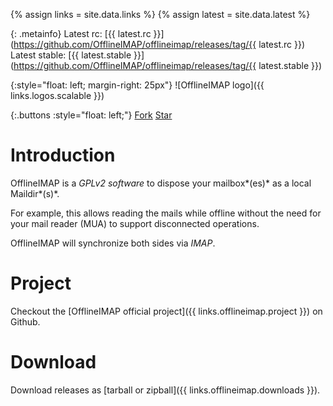 
{% assign links = site.data.links %}
{% assign latest = site.data.latest %}


<!--

Duplicate the less possible information that should stand in the README at
Github.

-->

{: .metainfo}
Latest rc: [{{ latest.rc }}](https://github.com/OfflineIMAP/offlineimap/releases/tag/{{ latest.rc }})
Latest stable: [{{ latest.stable }}](https://github.com/OfflineIMAP/offlineimap/releases/tag/{{ latest.stable }})

{:style="float: left; margin-right: 25px"}
![OfflineIMAP logo]({{ links.logos.scalable }})

{:.buttons :style="float: left;"}
<a class="github-button"
href="https://github.com/OfflineIMAP/offlineimap/fork"
data-icon="octicon-repo-forked" data-style="mega"
data-count-href="/OfflineIMAP/offlineimap/network"
data-count-api="/repos/OfflineIMAP/offlineimap#forks_count"
data-count-aria-label="# forks on GitHub" aria-label="Fork
OfflineIMAP/offlineimap on GitHub">Fork</a>
<a class="github-button" href="https://github.com/OfflineIMAP/offlineimap"
data-icon="octicon-star" data-style="mega"
data-count-href="/OfflineIMAP/offlineimap/stargazers"
data-count-api="/repos/OfflineIMAP/offlineimap#stargazers_count"
data-count-aria-label="# stargazers on GitHub" aria-label="Star
OfflineIMAP/offlineimap on GitHub">Star</a>

<script async defer id="github-bjs" src="https://buttons.github.io/buttons.js"></script>


# Introduction

OfflineIMAP is a *GPLv2 software* to dispose your mailbox*(es)* as a local Maildir*(s)*.

For example, this allows reading the mails while offline without the need for your mail reader (MUA) to support disconnected operations.

OfflineIMAP will synchronize both sides via *IMAP*.


# Project

Checkout the [OfflineIMAP official project]({{ links.offlineimap.project }}) on Github.

# Download

Download releases as [tarball or zipball]({{ links.offlineimap.downloads }}).



<!--
vim: spelllang=en ts=2 expandtab:
-->
